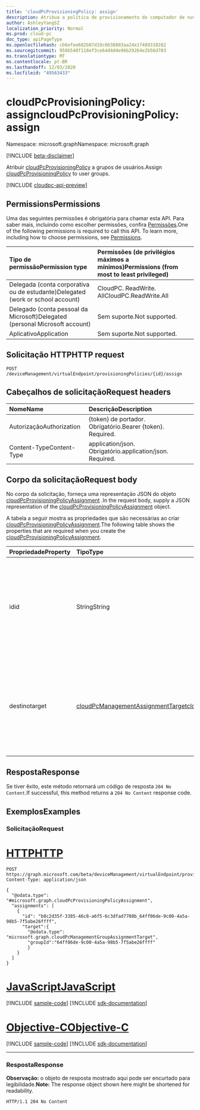 ```yaml
---
title: 'cloudPcProvisioningPolicy: assign'
description: Atribua a política de provisionamento do computador de nuvem ao grupo.
author: AshleyYangSZ
localization_priority: Normal
ms.prod: cloud-pc
doc_type: apiPageType
ms.openlocfilehash: cb6efee682b07d19c6638803aa24e1f489310282
ms.sourcegitcommit: 958b540f118ef3ce64d4d4e96b29264e2b56d703
ms.translationtype: MT
ms.contentlocale: pt-BR
ms.lasthandoff: 12/03/2020
ms.locfileid: "49563433"
---
```

# <a name="cloudpcprovisioningpolicy-assign"></a><span data-ttu-id="4ce70-103">cloudPcProvisioningPolicy: assign</span><span class="sxs-lookup"><span data-stu-id="4ce70-103">cloudPcProvisioningPolicy: assign</span></span>

<span data-ttu-id="4ce70-104">Namespace: microsoft.graph</span><span class="sxs-lookup"><span data-stu-id="4ce70-104">Namespace: microsoft.graph</span></span>

[!INCLUDE [beta-disclaimer](../../includes/beta-disclaimer.md)]

<span data-ttu-id="4ce70-105">Atribuir [cloudPcProvisioningPolicy](../resources/cloudpcprovisioningpolicy.md) a grupos de usuários.</span><span class="sxs-lookup"><span data-stu-id="4ce70-105">Assign [cloudPcProvisioningPolicy](../resources/cloudpcprovisioningpolicy.md) to user groups.</span></span>

[!INCLUDE [cloudpc-api-preview](../../includes/cloudpc-api-preview.md)]

## <a name="permissions"></a><span data-ttu-id="4ce70-106">Permissions</span><span class="sxs-lookup"><span data-stu-id="4ce70-106">Permissions</span></span>

<span data-ttu-id="4ce70-p101">Uma das seguintes permissões é obrigatória para chamar esta API. Para saber mais, incluindo como escolher permissões, confira [Permissões](/graph/permissions-reference).</span><span class="sxs-lookup"><span data-stu-id="4ce70-p101">One of the following permissions is required to call this API. To learn more, including how to choose permissions, see [Permissions](/graph/permissions-reference).</span></span>

|<span data-ttu-id="4ce70-109">Tipo de permissão</span><span class="sxs-lookup"><span data-stu-id="4ce70-109">Permission type</span></span>|<span data-ttu-id="4ce70-110">Permissões (de privilégios máximos a mínimos)</span><span class="sxs-lookup"><span data-stu-id="4ce70-110">Permissions (from most to least privileged)</span></span>|
|:---|:---|
|<span data-ttu-id="4ce70-111">Delegada (conta corporativa ou de estudante)</span><span class="sxs-lookup"><span data-stu-id="4ce70-111">Delegated (work or school account)</span></span>|<span data-ttu-id="4ce70-112">CloudPC. ReadWrite. All</span><span class="sxs-lookup"><span data-stu-id="4ce70-112">CloudPC.ReadWrite.All</span></span>|
|<span data-ttu-id="4ce70-113">Delegado (conta pessoal da Microsoft)</span><span class="sxs-lookup"><span data-stu-id="4ce70-113">Delegated (personal Microsoft account)</span></span>|<span data-ttu-id="4ce70-114">Sem suporte.</span><span class="sxs-lookup"><span data-stu-id="4ce70-114">Not supported.</span></span>|
|<span data-ttu-id="4ce70-115">Aplicativo</span><span class="sxs-lookup"><span data-stu-id="4ce70-115">Application</span></span>|<span data-ttu-id="4ce70-116">Sem suporte.</span><span class="sxs-lookup"><span data-stu-id="4ce70-116">Not supported.</span></span>|

## <a name="http-request"></a><span data-ttu-id="4ce70-117">Solicitação HTTP</span><span class="sxs-lookup"><span data-stu-id="4ce70-117">HTTP request</span></span>

<!-- {
  "blockType": "ignored"
}
-->

``` http
POST /deviceManagement/virtualEndpoint/provisioningPolicies/{id}/assign
```

## <a name="request-headers"></a><span data-ttu-id="4ce70-118">Cabeçalhos de solicitação</span><span class="sxs-lookup"><span data-stu-id="4ce70-118">Request headers</span></span>

|<span data-ttu-id="4ce70-119">Nome</span><span class="sxs-lookup"><span data-stu-id="4ce70-119">Name</span></span>|<span data-ttu-id="4ce70-120">Descrição</span><span class="sxs-lookup"><span data-stu-id="4ce70-120">Description</span></span>|
|:---|:---|
|<span data-ttu-id="4ce70-121">Autorização</span><span class="sxs-lookup"><span data-stu-id="4ce70-121">Authorization</span></span>|<span data-ttu-id="4ce70-p102">{token} de portador. Obrigatório.</span><span class="sxs-lookup"><span data-stu-id="4ce70-p102">Bearer {token}. Required.</span></span>|
|<span data-ttu-id="4ce70-124">Content-Type</span><span class="sxs-lookup"><span data-stu-id="4ce70-124">Content-Type</span></span>|<span data-ttu-id="4ce70-p103">application/json. Obrigatório.</span><span class="sxs-lookup"><span data-stu-id="4ce70-p103">application/json. Required.</span></span>|

## <a name="request-body"></a><span data-ttu-id="4ce70-127">Corpo da solicitação</span><span class="sxs-lookup"><span data-stu-id="4ce70-127">Request body</span></span>

<span data-ttu-id="4ce70-128">No corpo da solicitação, forneça uma representação JSON do objeto [cloudPcProvisioningPolicyAssignment](../resources/cloudpcprovisioningpolicyassignment.md) .</span><span class="sxs-lookup"><span data-stu-id="4ce70-128">In the request body, supply a JSON representation of the [cloudPcProvisioningPolicyAssignment](../resources/cloudpcprovisioningpolicyassignment.md) object.</span></span>

<span data-ttu-id="4ce70-129">A tabela a seguir mostra as propriedades que são necessárias ao criar [cloudPcProvisioningPolicyAssignment](../resources/cloudpcprovisioningpolicyassignment.md).</span><span class="sxs-lookup"><span data-stu-id="4ce70-129">The following table shows the properties that are required when you create the [cloudPcProvisioningPolicyAssignment](../resources/cloudpcprovisioningpolicyassignment.md).</span></span>

|<span data-ttu-id="4ce70-130">Propriedade</span><span class="sxs-lookup"><span data-stu-id="4ce70-130">Property</span></span>|<span data-ttu-id="4ce70-131">Tipo</span><span class="sxs-lookup"><span data-stu-id="4ce70-131">Type</span></span>|<span data-ttu-id="4ce70-132">Descrição</span><span class="sxs-lookup"><span data-stu-id="4ce70-132">Description</span></span>|
|:---|:---|:---|
|<span data-ttu-id="4ce70-133">id</span><span class="sxs-lookup"><span data-stu-id="4ce70-133">id</span></span>|<span data-ttu-id="4ce70-134">String</span><span class="sxs-lookup"><span data-stu-id="4ce70-134">String</span></span>|<span data-ttu-id="4ce70-135">A ID da atribuição de política de provisionamento.</span><span class="sxs-lookup"><span data-stu-id="4ce70-135">The ID of the provisioning policy assignment.</span></span> <span data-ttu-id="4ce70-136">Se target for um grupo de usuários, a ID será mostrada como {PolicyId} _ {GroupId}.</span><span class="sxs-lookup"><span data-stu-id="4ce70-136">If target is a user group, then the ID is shown as {policyId}_{groupId}.</span></span> |
|<span data-ttu-id="4ce70-137">destino</span><span class="sxs-lookup"><span data-stu-id="4ce70-137">target</span></span>|[<span data-ttu-id="4ce70-138">cloudPcManagementAssignmentTarget</span><span class="sxs-lookup"><span data-stu-id="4ce70-138">cloudPcManagementAssignmentTarget</span></span>](../resources/cloudpcmanagementassignmenttarget.md)|<span data-ttu-id="4ce70-139">O destino da atribuição para a política de provisionamento.</span><span class="sxs-lookup"><span data-stu-id="4ce70-139">The assignment target for the provisioning policy.</span></span> <span data-ttu-id="4ce70-140">Atualmente, o único destino suportado é um grupo de usuários.</span><span class="sxs-lookup"><span data-stu-id="4ce70-140">Currently, the only target supported is a user group.</span></span>|

## <a name="response"></a><span data-ttu-id="4ce70-141">Resposta</span><span class="sxs-lookup"><span data-stu-id="4ce70-141">Response</span></span>

<span data-ttu-id="4ce70-142">Se tiver êxito, este método retornará um código de resposta `204 No Content`.</span><span class="sxs-lookup"><span data-stu-id="4ce70-142">If successful, this method returns a `204 No Content` response code.</span></span>

## <a name="examples"></a><span data-ttu-id="4ce70-143">Exemplos</span><span class="sxs-lookup"><span data-stu-id="4ce70-143">Examples</span></span>

### <a name="request"></a><span data-ttu-id="4ce70-144">Solicitação</span><span class="sxs-lookup"><span data-stu-id="4ce70-144">Request</span></span>


# <a name="http"></a>[<span data-ttu-id="4ce70-145">HTTP</span><span class="sxs-lookup"><span data-stu-id="4ce70-145">HTTP</span></span>](#tab/http)
<!-- {
  "blockType": "request",
  "name": "assign_cloudpcprovisioningpolicy",
  "@odata.type": "microsoft.graph.cloudPcProvisioningPolicyAssignment",
}
-->

``` http
POST https://graph.microsoft.com/beta/deviceManagement/virtualEndpoint/provisioningPolicies/{id}/assign
Content-Type: application/json

{
  "@odata.type": "#microsoft.graph.cloudPcProvisioningPolicyAssignment",
  "assignments": [
    {
      "id": "b0c2d35f-3385-46c8-a6f5-6c3dfad7708b_64ff06de-9c00-4a5a-98b5-7f5abe26ffff",
      "target":{
        "@odata.type": "microsoft.graph.cloudPcManagementGroupAssignmentTarget",
        "groupId":"64ff06de-9c00-4a5a-98b5-7f5abe26ffff"
        }
    }
  ]
}
```
# <a name="javascript"></a>[<span data-ttu-id="4ce70-146">JavaScript</span><span class="sxs-lookup"><span data-stu-id="4ce70-146">JavaScript</span></span>](#tab/javascript)
[!INCLUDE [sample-code](../includes/snippets/javascript/assign-cloudpcprovisioningpolicy-javascript-snippets.md)]
[!INCLUDE [sdk-documentation](../includes/snippets/snippets-sdk-documentation-link.md)]

# <a name="objective-c"></a>[<span data-ttu-id="4ce70-147">Objective-C</span><span class="sxs-lookup"><span data-stu-id="4ce70-147">Objective-C</span></span>](#tab/objc)
[!INCLUDE [sample-code](../includes/snippets/objc/assign-cloudpcprovisioningpolicy-objc-snippets.md)]
[!INCLUDE [sdk-documentation](../includes/snippets/snippets-sdk-documentation-link.md)]

---


### <a name="response"></a><span data-ttu-id="4ce70-148">Resposta</span><span class="sxs-lookup"><span data-stu-id="4ce70-148">Response</span></span>

<span data-ttu-id="4ce70-149">**Observação:** o objeto de resposta mostrado aqui pode ser encurtado para legibilidade.</span><span class="sxs-lookup"><span data-stu-id="4ce70-149">**Note:** The response object shown here might be shortened for readability.</span></span>
<!-- {
  "blockType": "response",
  "truncated": true
}
-->

``` http
HTTP/1.1 204 No Content
```
